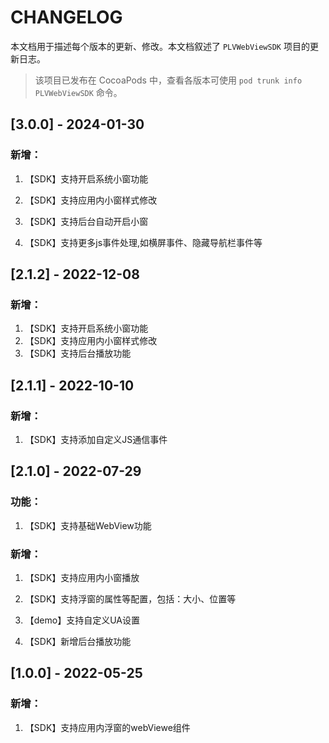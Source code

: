 # CHANGELOG

本文档用于描述每个版本的更新、修改。本文档叙述了 `PLVWebViewSDK` 项目的更新日志。

> 该项目已发布在 CocoaPods 中，查看各版本可使用 `pod trunk info PLVWebViewSDK` 命令。



## [3.0.0] - 2024-01-30

### 新增：

1. 【SDK】支持开启系统小窗功能

2. 【SDK】支持应用内小窗样式修改

3. 【SDK】支持后台自动开启小窗

4. 【SDK】支持更多js事件处理,如横屏事件、隐藏导航栏事件等

   

## [2.1.2] - 2022-12-08

### 新增：

1. 【SDK】支持开启系统小窗功能
2. 【SDK】支持应用内小窗样式修改
3. 【SDK】支持后台播放功能



## [2.1.1] - 2022-10-10

### 新增：

1. 【SDK】支持添加自定义JS通信事件



## [2.1.0] - 2022-07-29

### 功能：

1. 【SDK】支持基础WebView功能

### 新增：

1. 【SDK】支持应用内小窗播放

2. 【SDK】支持浮窗的属性等配置，包括：大小、位置等

3. 【demo】支持自定义UA设置

4. 【SDK】新增后台播放功能

   


## [1.0.0] - 2022-05-25

### 新增：

1. 【SDK】支持应用内浮窗的webViewe组件
